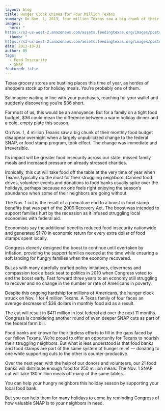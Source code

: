 ```yaml
---
layout: blog
title: Hunger Clock Chimes for Four Million Texans
summary: On Nov. 1, 2013, four million Texans saw a big chunk of their monthly food budget disappear overnight when a largely unpublicized change to the federal SNAP, or food stamp program, took effect. The change was immediate and irreversible.
images:
  hero: "	
https://s3-us-west-2.amazonaws.com/assets.feedingtexas.org/images/posts/hungerclock.jpg"
  thumb: "	
https://s3-us-west-2.amazonaws.com/assets.feedingtexas.org/images/posts/hungerclock.jpg"
date: 2013-10-31
author: 05
tags: 
  - Food Insecurity
  - SNAP
featured: false
---
```


Texas grocery stores are bustling places this time of year, as hordes of shoppers stock up for holiday meals. You’re probably one of them.

So imagine waiting in line with your purchases, reaching for your wallet and suddenly discovering you’re $36 short.

For most of us, this would be an annoyance. But for a family on a tight food budget, $36 could mean the difference between a warm holiday dinner and a cold, empty plate this season.

On Nov. 1, 4 million Texans saw a big chunk of their monthly food budget disappear overnight when a largely unpublicized change to the federal SNAP, or food stamp program, took effect. The change was immediate and irreversible.

Its impact will be greater food insecurity across our state, missed family meals and increased pressure on already stressed charities.

Ironically, this cut will take food off the table at the very time of year when Texans typically do the most for their struggling neighbors. Canned food drives, volunteer events and donations to food banks usually spike over the holidays, perhaps because no one feels right enjoying the season’s abundance when some of their neighbors are going without.

The Nov. 1 cut is the result of a premature end to a boost in food stamp benefits that was part of the 2009 Recovery Act. The boost was intended to support families hurt by the recession as it infused struggling local economies with federal aid.

Economists say the additional benefits reduced food insecurity nationwide and generated $1.70 in economic return for every extra dollar of food stamps spent locally.

Congress cleverly designed the boost to continue until overtaken by inflation, providing the support families needed at the time while ensuring a soft landing for hungry families when the economy recovered.

But as with many carefully crafted policy initiatives, cleverness and compassion took a back seat to politics in 2010 when Congress voted to end the boost early. Fast forward three years to an economy still struggling to recover and no change in the number or rate of Americans in poverty.

Despite this ongoing hardship for millions of Americans, the hunger clock struck on Nov. 1 for 4 million Texans. A Texas family of four faces an average decrease of $36 dollars in monthly food aid as a result.

The cut will result in $411 million in lost federal aid over the next 11 months. Congress is considering another round of even deeper SNAP cuts as part of the federal farm bill.

Food banks are known for their tireless efforts to fill in the gaps faced by our fellow Texans. We’re proud to offer an opportunity for Texans to nourish their struggling neighbors. But what is less understood is that food banks and food stamps are part of the same system of hunger relief — donating to one while supporting cuts to the other is counter-productive.

Over the next year, with the help of our donors and volunteers, our 21 food banks will distribute enough food for 250 million meals. The Nov. 1 SNAP cut will take 180 million meals off many of the same tables.

You can help your hungry neighbors this holiday season by supporting your local food bank.

But you can help them for many holidays to come by reminding Congress of how valuable SNAP is to your neighbors in need.
